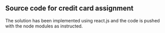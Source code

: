 ## Source code for credit card assignment

The solution has been implemented using react.js and the code is pushed with the node modules as instructed.


